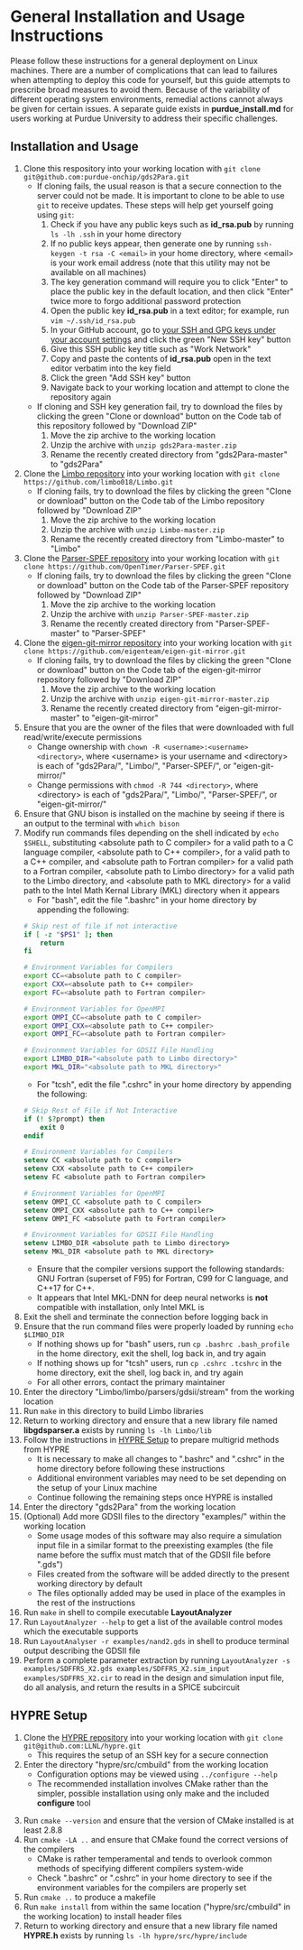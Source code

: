 # General Installation and Usage Instructions
Please follow these instructions for a general deployment on Linux machines. There are a number of complications that can lead to failures when attempting to deploy this code for yourself, but this guide attempts to prescribe broad measures to avoid them. Because of the variability of different operating system environments, remedial actions cannot always be given for certain issues. A separate guide exists in **purdue\_install.md** for users working at Purdue University to address their specific challenges.

## Installation and Usage
1. Clone this respository into your working location with `git clone git@github.com:purdue-onchip/gds2Para.git`
    * If cloning fails, the usual reason is that a secure connection to the server could not be made. It is important to clone to be able to use `git` to receive updates. These steps will help get yourself going using `git`:
        1. Check if you have any public keys such as **id_rsa.pub** by running `ls -lh .ssh` in your home directory
        2. If no public keys appear, then generate one by running `ssh-keygen -t rsa -C <email>` in your home directory, where \<email> is your work email address (note that this utility may not be available on all machines)
        3. The key generation command will require you to click "Enter" to place the public key in the default location, and then click "Enter" twice more to forgo additional password protection
        4. Open the public key **id_rsa.pub** in a text editor; for example, run `vim ~/.ssh/id_rsa.pub`
        5. In your GitHub account, go to [your SSH and GPG keys under your account settings](https://github.com/settings/keys) and click the green "New SSH key" button
        6. Give this SSH public key title such as "Work Network"
        7. Copy and paste the contents of **id_rsa.pub** open in the text editor verbatim into the key field
        8. Click the green "Add SSH key" button
        9. Navigate back to your working location and attempt to clone the repository again
    * If cloning and SSH key generation fail, try to download the files by clicking the green "Clone or download" button on the Code tab of this repository followed by "Download ZIP"
        1. Move the zip archive to the working location
        2. Unzip the archive with `unzip gds2Para-master.zip`
        3. Rename the recently created directory from "gds2Para-master" to "gds2Para"
2. Clone the [Limbo repository](https://github.com/limbo018/Limbo) into your working location with `git clone https://github.com/limbo018/Limbo.git`
    * If cloning fails, try to download the files by clicking the green "Clone or download" button on the Code tab of the Limbo repository followed by "Download ZIP"
        1. Move the zip archive to the working location
        2. Unzip the archive with `unzip Limbo-master.zip`
        3. Rename the recently created directory from "Limbo-master" to "Limbo"
3. Clone the [Parser-SPEF repository](https://github.com/OpenTimer/Parser-SPEF) into your working location with `git clone https://github.com/OpenTimer/Parser-SPEF.git`
    * If cloning fails, try to download the files by clicking the green "Clone or download" button on the Code tab of the Parser-SPEF repository followed by "Download ZIP"
        1. Move the zip archive to the working location
        2. Unzip the archive with `unzip Parser-SPEF-master.zip`
        3. Rename the recently created directory from "Parser-SPEF-master" to "Parser-SPEF"
4. Clone the [eigen-git-mirror repository](https://github.com/eigenteam/eigen-git-mirror) into your working location with `git clone https://github.com/eigenteam/eigen-git-mirror.git`
    * If cloning fails, try to download the files by clicking the green "Clone or download" button on the Code tab of the eigen-git-mirror repository followed by "Download ZIP"
        1. Move the zip archive to the working location
        2. Unzip the archive with `unzip eigen-git-mirror-master.zip`
        3. Rename the recently created directory from "eigen-git-mirror-master" to "eigen-git-mirror"
5. Ensure that you are the owner of the files that were downloaded with full read/write/execute permissions
    * Change ownership with `chown -R <username>:<username> <directory>`, where \<username> is your username and \<directory> is each of "gds2Para/", "Limbo/", "Parser-SPEF/", or "eigen-git-mirror/"
    * Change permissions with `chmod -R 744 <directory>`, where \<directory> is each of "gds2Para/", "Limbo/", "Parser-SPEF/", or "eigen-git-mirror/"
6. Ensure that GNU bison is installed on the machine by seeing if there is an output to the terminal with `which bison`
7. Modify run commands files depending on the shell indicated by `echo $SHELL`, substituting \<absolute path to C compiler> for a valid path to a C language compiler, \<absolute path to C++ compiler>, for a valid path to a C++ compiler, and \<absolute path to Fortran compiler> for a valid path to a Fortran compiler, \<absolute path to Limbo directory> for a valid path to the Limbo directory, and \<absolute path to MKL directory> for a valid path to the Intel Math Kernal Library (MKL) directory when it appears
    * For "bash", edit the file ".bashrc" in your home directory by appending the following:
    ```bash
    # Skip rest of file if not interactive
    if [ -z "$PS1" ]; then
        return
    fi

    # Environment Variables for Compilers
    export CC=<absolute path to C compiler>
    export CXX=<absolute path to C++ compiler>
    export FC=<absolute path to Fortran compiler>

    # Environment Variables for OpenMPI
    export OMPI_CC=<absolute path to C compiler>
    export OMPI_CXX=<absolute path to C++ compiler>
    export OMPI_FC=<absolute path to Fortran compiler>

    # Environment Variables for GDSII File Handling
    export LIMBO_DIR="<absolute path to Limbo directory>"
    export MKL_DIR="<absolute path to MKL directory>"
    ```
    * For "tcsh", edit the file ".cshrc" in your home directory by appending the following:
    ```tcsh
    # Skip Rest of File if Not Interactive
    if (! $?prompt) then
        exit 0
    endif

    # Environment Variables for Compilers
    setenv CC <absolute path to C compiler>
    setenv CXX <absolute path to C++ compiler>
    setenv FC <absolute path to Fortran compiler>

    # Environment Variables for OpenMPI
    setenv OMPI_CC <absolute path to C compiler>
    setenv OMPI_CXX <absolute path to C++ compiler>
    setenv OMPI_FC <absolute path to Fortran compiler>

    # Environment Variables for GDSII File Handling
    setenv LIMBO_DIR <absolute path to Limbo directory>
    setenv MKL_DIR <absolute path to MKL directory>
    ```
    * Ensure that the compiler versions support the following standards: GNU Fortran (superset of F95) for Fortran, C99 for C language, and C++17 for C++.
    * It appears that Intel MKL-DNN for deep neural networks is **not** compatible with installation, only Intel MKL is
8. Exit the shell and terminate the connection before logging back in
9. Ensure that the run command files were properly loaded by running `echo $LIMBO_DIR`
    * If nothing shows up for "bash" users, run `cp .bashrc .bash_profile` in the home directory, exit the shell, log back in, and try again
    * If nothing shows up for "tcsh" users, run `cp .cshrc .tcshrc` in the home directory, exit the shell, log back in, and try again
    * For all other errors, contact the primary maintainer
10. Enter the directory "Limbo/limbo/parsers/gdsii/stream" from the working location
11. Run `make` in this directory to build Limbo libraries
12. Return to working directory and ensure that a new library file named **libgdsparser.a** exists by running `ls -lh Limbo/lib`
13. Follow the instructions in [HYPRE Setup](#HYPRE-Setup) to prepare multigrid methods from HYPRE
    * It is necessary to make all changes to ".bashrc" and ".cshrc" in the home directory before following these instructions
    * Additional environment variables may need to be set depending on the setup of your Linux machine
    * Continue following the remaining steps once HYPRE is installed
14. Enter the directory "gds2Para" from the working location
15. (Optional) Add more GDSII files to the directory "examples/" within the working location
    * Some usage modes of this software may also require a simulation input file in a similar format to the preexisting examples (the file name before the suffix must match that of the GDSII file before ".gds")
    * Files created from the software will be added directly to the present working directory by default
    * The files optionally added may be used in place of the examples in the rest of the instructions
16. Run `make` in shell to compile executable **LayoutAnalyzer**
17. Run `LayoutAnalyzer --help` to get a list of the available control modes which the executable supports
18. Run `LayoutAnalyser -r examples/nand2.gds` in shell to produce terminal output describing the GDSII file
19. Perform a complete parameter extraction by running `LayoutAnalyzer -s examples/SDFFRS_X2.gds examples/SDFFRS_X2.sim_input examples/SDFFRS_X2.cir` to read in the design and simulation input file, do all analysis, and return the results in a SPICE subcircuit

## HYPRE Setup
1. Clone the [HYPRE repository](https://github.com/LLNL/hypre) into your working location with `git clone git@github.com:LLNL/hypre.git`
    * This requires the setup of an SSH key for a secure connection
2. Enter the directory "hypre/src/cmbuild" from the working location
    * Configuration options may be viewed using `../configure --help`
    * The recommended installation involves CMake rather than the simpler, possible installation using only make and the included **configure** tool
<!--3. Run the command `./configure --enable-shared --enable-complex --with-MPI=/opt/mpich2-gcc/1.4.1p1 --with-MPI-include=/opt/mpich2-gcc/1.4.1p1/include/ --with-MPI-libs="" --with-MPI-lib-dirs=/opt/mpich2-gcc/1.4.1p1/lib64/ CC=/opt/gcc/7.1.0/bin/gcc CFLAGS="-g" CXX=/opt/gcc/7.1.0/bin/gcc CXXFLAGS="-g" FC=/opt/gcc/7.1.0/bin/gfortran`-->
3. Run `cmake --version` and ensure that the version of CMake installed is at least 2.8.8
4. Run `cmake -LA ..` and ensure that CMake found the correct versions of the compilers
    * CMake is rather temperamental and tends to overlook common methods of specifying different compilers system-wide
    * Check ".bashrc" or ".cshrc" in your home directory to see if the environment variables for the compilers are properly set
5. Run `cmake ..` to produce a makefile
6. Run `make install` from within the same location ("hypre/src/cmbuild" in the working location) to install header files
7. Return to working directory and ensure that a new library file named **HYPRE.h** exists by running `ls -lh hypre/src/hypre/include`

